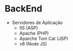 # BackEnd

- Servidores de Aplicação
	- IIS (ASP)
	- Apache (PHP)
	- Aparche Tom Cat (JSP)
	- v8 (Node JS)